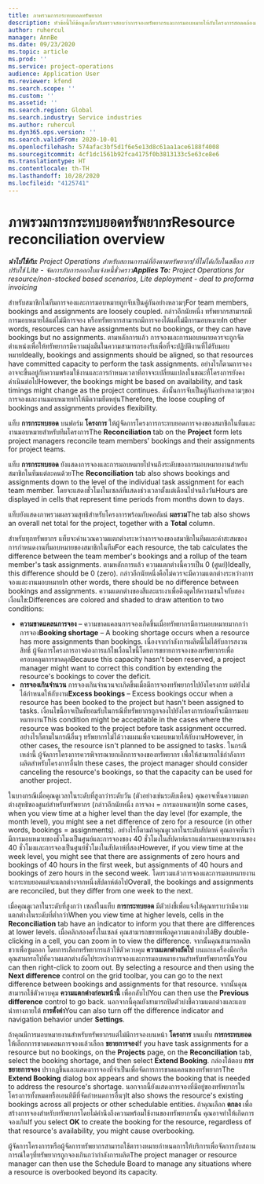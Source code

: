 ```yaml
---
title: ภาพรวมการกระทบยอดทรัพยากร
description: หัวข้อนี้ให้ข้อมูลเกี่ยวกับตรวจสอบว่าการจองทรัพยากรและการมอบหมายให้กับโครงการสอดคล้องกัน
author: ruhercul
manager: AnnBe
ms.date: 09/23/2020
ms.topic: article
ms.prod: ''
ms.service: project-operations
audience: Application User
ms.reviewer: kfend
ms.search.scope: ''
ms.custom: ''
ms.assetid: ''
ms.search.region: Global
ms.search.industry: Service industries
ms.author: ruhercul
ms.dyn365.ops.version: ''
ms.search.validFrom: 2020-10-01
ms.openlocfilehash: 574afac3bf5d1f6e5e13d8c61aa1ace6188f4008
ms.sourcegitcommit: 4cf1dc1561b92fca4175f0b3813133c5e63ce8e6
ms.translationtype: HT
ms.contentlocale: th-TH
ms.lasthandoff: 10/28/2020
ms.locfileid: "4125741"
---
```

# <a name="resource-reconciliation-overview"></a><span data-ttu-id="627a8-103">ภาพรวมการกระทบยอดทรัพยากร</span><span class="sxs-lookup"><span data-stu-id="627a8-103">Resource reconciliation overview</span></span>

<span data-ttu-id="627a8-104">_**นำไปใช้กับ:** Project Operations สำหรับสถานการณ์ที่อิงตามทรัพยากร/ที่ไม่ได้เก็บในสต็อก การปรับใช้ Lite - จัดการกับการออกใบแจ้งหนี้ชั่วคราว_</span><span class="sxs-lookup"><span data-stu-id="627a8-104">_**Applies To:** Project Operations for resource/non-stocked based scenarios, Lite deployment - deal to proforma invoicing_</span></span>

<span data-ttu-id="627a8-105">สำหรับสมาชิกในทีมการจองและการมอบหมายถูกจับเป็นคู่กันอย่างหลวมๆ</span><span class="sxs-lookup"><span data-stu-id="627a8-105">For team members, bookings and assignments are loosely coupled.</span></span> <span data-ttu-id="627a8-106">กล่าวอีกนัยหนึ่ง ทรัพยากรสามารถมีการมอบหมายได้แต่ไม่มีการจอง หรือทรัพยากรสามารถมีการจองได้แต่ไม่มีการมอบหมาย</span><span class="sxs-lookup"><span data-stu-id="627a8-106">In other words, resources can have assignments but no bookings, or they can have bookings but no assignments.</span></span> <span data-ttu-id="627a8-107">ตามหลักการแล้ว การจองและการมอบหมายควรจะถูกจัดตำแหน่งเพื่อให้ทรัพยากรมีความมุ่งมั่นในความสามารถรองรับเพื่อที่จะปฏิบัติงานที่ได้รับมอบหมาย</span><span class="sxs-lookup"><span data-stu-id="627a8-107">Ideally, bookings and assignments should be aligned, so that resources have committed capacity to perform the task assignments.</span></span> <span data-ttu-id="627a8-108">อย่างไรก็ตามการจองอาจจะขึ้นอยู่กับความพร้อมใช้งานและการกำหนดเวลาที่อาจจะเปลี่ยนแปลงในขณะที่โครงการยังคงดำเนินต่อไป</span><span class="sxs-lookup"><span data-stu-id="627a8-108">However, the bookings might be based on availability, and task timings might change as the project continues.</span></span> <span data-ttu-id="627a8-109">ดังนั้นการจับเป็นคู่กันอย่างหลวมๆของการจองและงานมอบหมายทำให้มีความยืดหยุ่น</span><span class="sxs-lookup"><span data-stu-id="627a8-109">Therefore, the loose coupling of bookings and assignments provides flexibility.</span></span>

<span data-ttu-id="627a8-110">แท็บ **การกระทบยอด** บนฟอร์ม **โครงการ** ให้ผู้จัดการโครงการกระทบยอดการจองของสมาชิกในทีมและงานมอบหมายสำหรับทีมโครงการ</span><span class="sxs-lookup"><span data-stu-id="627a8-110">The **Reconciliation** tab on the **Project** form lets project managers reconcile team members' bookings and their assignments for project teams.</span></span>

<span data-ttu-id="627a8-111">แท็บ **การกระทบยอด** ยังแสดงการจองและการมอบหมายไปจนถึงระดับของการมอบหมายงานสำหรับสมาชิกในทีมแต่ละคนด้วย</span><span class="sxs-lookup"><span data-stu-id="627a8-111">The **Reconciliation** tab also shows bookings and assignments down to the level of the individual task assignment for each team member.</span></span> <span data-ttu-id="627a8-112">โดยจะแสดงชั่วโมงในเซลล์ที่แสดงช่วงเวลาตั้งแต่เดือนไปจนถึงวัน</span><span class="sxs-lookup"><span data-stu-id="627a8-112">Hours are displayed in cells that represent time periods from months down to days.</span></span>

<span data-ttu-id="627a8-113">แท็บยังแสดงภาพรวมผลรวมสุทธิสำหรับโครงการพร้อมกับคอลัมน์ **ผลรวม**</span><span class="sxs-lookup"><span data-stu-id="627a8-113">The tab also shows an overall net total for the project, together with a **Total** column.</span></span>

<span data-ttu-id="627a8-114">สำหรับทุกทรัพยากร แท็บจะคำนวณความแตกต่างระหว่างการจองของสมาชิกในทีมและค่าสะสมของการกำหนดงานที่มอบหมายของสมาชิกในทีม</span><span class="sxs-lookup"><span data-stu-id="627a8-114">For each resource, the tab calculates the difference between the team member's bookings and a rollup of the team member's task assignments.</span></span> <span data-ttu-id="627a8-115">ตามหลักการแล้ว ความแตกต่างนี้ควรเป็น 0 (ศูนย์)</span><span class="sxs-lookup"><span data-stu-id="627a8-115">Ideally, this difference should be 0 (zero).</span></span> <span data-ttu-id="627a8-116">กล่าวอีกนัยหนึ่งคือไม่ควรจะมีความแตกต่างระหว่างการจองและงานมอบหมาย</span><span class="sxs-lookup"><span data-stu-id="627a8-116">In other words, there should be no difference between bookings and assignments.</span></span> <span data-ttu-id="627a8-117">ความแตกต่างของสีและแรเงาเพื่อดึงดูดให้ความสนใจกับสองเงื่อนไข:</span><span class="sxs-lookup"><span data-stu-id="627a8-117">Differences are colored and shaded to draw attention to two conditions:</span></span>

- <span data-ttu-id="627a8-118">**ความขาดแคลนการจอง** – ความขาดแคลนการจองเกิดขึ้นเมื่อทรัพยากรมีการมอบหมายมากกว่าการจอง</span><span class="sxs-lookup"><span data-stu-id="627a8-118">**Booking shortage** – A booking shortage occurs when a resource has more assignments than bookings.</span></span> <span data-ttu-id="627a8-119">เนื่องจากกำลังการผลิตนี้ไม่ได้รับการสงวนสิทธิ์ ผู้จัดการโครงการอาจต้องการแก้ไขเงื่อนไขนี้โดยการขยายการจองของทรัพยากรเพื่อครอบคลุมการขาดดุล</span><span class="sxs-lookup"><span data-stu-id="627a8-119">Because this capacity hasn't been reserved, a project manager might want to correct this condition by extending the resource's bookings to cover the deficit.</span></span>
- <span data-ttu-id="627a8-120">**การจองเกินจำนวน** การจองเกินจำนวนจะเกิดขึ้นเมื่อมีการจองทรัพยากรไปยังโครงการ แต่ยังไม่ได้กำหนดให้กับงาน</span><span class="sxs-lookup"><span data-stu-id="627a8-120">**Excess bookings** – Excess bookings occur when a resource has been booked to the project but hasn't been assigned to tasks.</span></span> <span data-ttu-id="627a8-121">เงื่อนไขนี้อาจเป็นที่ยอมรับในกรณีที่ทรัพยากรถูกจองไปยังโครงการก่อนที่จะมีการมอบหมายงาน</span><span class="sxs-lookup"><span data-stu-id="627a8-121">This condition might be acceptable in the cases where the resource was booked to the project before task assignment occurred.</span></span> <span data-ttu-id="627a8-122">อย่างไรก็ตามในกรณีอื่นๆ ทรัพยากรไม่ได้วางแผนเพื่อจะมอบหมายให้กับงาน</span><span class="sxs-lookup"><span data-stu-id="627a8-122">However, in other cases, the resource isn't planned to be assigned to tasks.</span></span> <span data-ttu-id="627a8-123">ในกรณีเหล่านี้ ผู้จัดการโครงการควรพิจารณายกเลิกการจองของทรัพยากร เพื่อให้สามารถใช้กำลังการผลิตสำหรับโครงการอื่น</span><span class="sxs-lookup"><span data-stu-id="627a8-123">In these cases, the project manager should consider canceling the resource's bookings, so that the capacity can be used for another project.</span></span>

<span data-ttu-id="627a8-124">ในบางกรณีเมื่อคุณดูเวลาในระดับที่สูงกว่าระดับวัน (ตัวอย่างเช่นระดับเดือน) คุณอาจเห็นความแตกต่างสุทธิของศูนย์สำหรับทรัพยากร (กล่าวอีกนัยหนึ่ง การจอง = การมอบหมาย)</span><span class="sxs-lookup"><span data-stu-id="627a8-124">In some cases, when you view time at a higher level than the day level (for example, the month level), you might see a net difference of zero for a resource (in other words, bookings = assignments).</span></span> <span data-ttu-id="627a8-125">อย่างไรก็ตามถ้าคุณดูเวลาในระดับสัปดาห์ คุณอาจเห็นว่ามีการมอบหมายของชั่วโมงเป็นศูนย์และการจองของ 40 ชั่วโมงในสัปดาห์แรกแต่การมอบหมายงานของ 40 ชั่วโมงและการจองเป็นศูนย์ชั่วโมงในสัปดาห์ที่สอง</span><span class="sxs-lookup"><span data-stu-id="627a8-125">However, if you view time at the week level, you might see that there are assignments of zero hours and bookings of 40 hours in the first week, but assignments of 40 hours and bookings of zero hours in the second week.</span></span> <span data-ttu-id="627a8-126">โดยรวมแล้วการจองและการมอบหมายงานจะกระทบยอดแต่จะแตกต่างจากหนึ่งสัปดาห์ต่อไป</span><span class="sxs-lookup"><span data-stu-id="627a8-126">Overall, the bookings and assignments are reconciled, but they differ from one week to the next.</span></span>

<span data-ttu-id="627a8-127">เมื่อคุณดูเวลาในระดับที่สูงกว่า เซลล์ในแท็บ **การกระทบยอด** มีตัวบ่งชี้เพื่อแจ้งให้คุณทราบว่ามีความแตกต่างในระดับที่ต่ำกว่า</span><span class="sxs-lookup"><span data-stu-id="627a8-127">When you view time at higher levels, cells in the **Reconciliation** tab have an indicator to inform you that there are differences at lower levels.</span></span> <span data-ttu-id="627a8-128">เมื่อคลิกสองครั้งในเซลล์ คุณสามารถขยายเพื่อดูความแตกต่างได้</span><span class="sxs-lookup"><span data-stu-id="627a8-128">By double-clicking in a cell, you can zoom in to view the difference.</span></span> <span data-ttu-id="627a8-129">จากนั้นคุณสามารถคลิกขวาเพื่อซูมออก โดยการเลือกทรัพยากรแล้วใช้ตัวควบคุม **ความแตกต่างถัดไป** บนแถบเครื่องมือกริด คุณสามารถไปที่ความแตกต่างถัดไประหว่างการจองและการมอบหมายงานสำหรับทรัพยากรนั้น</span><span class="sxs-lookup"><span data-stu-id="627a8-129">You can then right-click to zoom out. By selecting a resource and then using the **Next difference** control on the grid toolbar, you can go to the next difference between bookings and assignments for that resource.</span></span> <span data-ttu-id="627a8-130">จากนั้นคุณสามารถใช้ตัวควบคุม **ความแตกต่างก่อนหน้านี้** เพื่อกลับไป</span><span class="sxs-lookup"><span data-stu-id="627a8-130">You can then use the **Previous difference** control to go back.</span></span> <span data-ttu-id="627a8-131">นอกจากนี้คุณยังสามารถปิดตัวบ่งชี้ความแตกต่างและแถบนำทางภายใต้ **การตั้งค่า**</span><span class="sxs-lookup"><span data-stu-id="627a8-131">You can also turn off the difference indicator and navigation behavior under **Settings**.</span></span>


<span data-ttu-id="627a8-132">ถ้าคุณมีการมอบหมายงานสำหรับทรัพยากรแต่ไม่มีการจองบนหน้า **โครงการ** บนแท็บ **การกระทบยอด** ให้เลือกการขาดแคลนการจองแล้วเลือก **ขยายการจอง**</span><span class="sxs-lookup"><span data-stu-id="627a8-132">If you have task assignments for a resource but no bookings, on the **Projects** page, on the **Reconciliation** tab, select the booking shortage, and then select **Extend Booking**.</span></span> <span data-ttu-id="627a8-133">กล่องโต้ตอบ **การขยายการจอง** ปรากฏขึ้นและแสดงการจองที่จำเป็นเพื่อจัดการการขาดแคลนของทรัพยากร</span><span class="sxs-lookup"><span data-stu-id="627a8-133">The **Extend Booking** dialog box appears and shows the booking that is needed to address the resource's shortage.</span></span> <span data-ttu-id="627a8-134">นอกจากนี้ยังแสดงการจองที่มีอยู่ของทรัพยากรในโครงการทั้งหมดหรือเอนทิตีที่จัดกำหนดการอื่นๆ</span><span class="sxs-lookup"><span data-stu-id="627a8-134">It also shows the resource's existing bookings across all projects or other schedulable entities.</span></span> <span data-ttu-id="627a8-135">ถ้าคุณเลือก **ตกลง** เพื่อสร้างการจองสำหรับทรัพยากรโดยไม่คำนึงถึงความพร้อมใช้งานของทรัพยากรนั้น คุณอาจทำให้เกิดการจองเกิน</span><span class="sxs-lookup"><span data-stu-id="627a8-135">If you select **OK** to create the booking for the resource, regardless of that resource's availability, you might cause overbooking.</span></span>

<span data-ttu-id="627a8-136">ผู้จัดการโครงการหรือผู้จัดการทรัพยากรสามารถใช้ตารางหมายกำหนดการให้บริการเพื่อจัดการกับสถานการณ์ใดๆที่ทรัพยากรถูกจองเกินกว่ากำลังการผลิต</span><span class="sxs-lookup"><span data-stu-id="627a8-136">The project manager or resource manager can then use the Schedule Board to manage any situations where a resource is overbooked beyond its capacity.</span></span>

